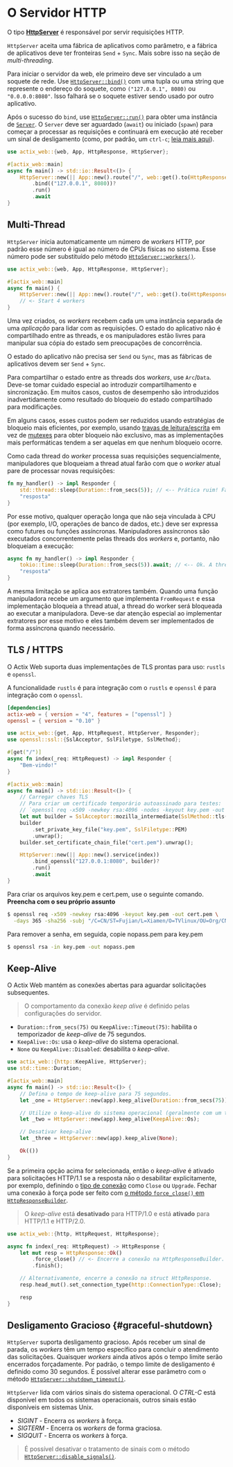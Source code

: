 # O Servidor HTTP

O tipo [**HttpServer**][httpserverstruct] é responsável por servir requisições HTTP.

`HttpServer` aceita uma fábrica de aplicativos como parâmetro, e a fábrica de aplicativos deve ter fronteiras `Send` + `Sync`. Mais sobre isso na seção de _multi-threading_.

Para iniciar o servidor da web, ele primeiro deve ser vinculado a um soquete de rede. Use [`HttpServer::bind()`][bindmethod] com uma tupla ou uma string que represente o endereço do soquete, como `("127.0.0.1", 8080)` ou `"0.0.0.0:8080"`. Isso falhará se o soquete estiver sendo usado por outro aplicativo.

Após o sucesso do `bind`, use [`HttpServer::run()`][httpserver_run] para obter uma instância de [`Server`][server]. O `Server` deve ser aguardado (`await`) ou iniciado (`spawn`) para começar a processar as requisições e continuará em execução até receber um sinal de desligamento (como, por padrão, um `ctrl-c`; [leia mais aqui](#graceful-shutdown)).

```rust
use actix_web::{web, App, HttpResponse, HttpServer};

#[actix_web::main]
async fn main() -> std::io::Result<()> {
    HttpServer::new(|| App::new().route("/", web::get().to(HttpResponse::Ok)))
        .bind(("127.0.0.1", 8080))?
        .run()
        .await
}
```

## Multi-Thread

`HttpServer` inicia automaticamente um número de _workers_ HTTP, por padrão esse número é igual ao número de CPUs físicas no sistema. Esse número pode ser substituído pelo método [`HttpServer::workers()`][workers].

```rust
use actix_web::{web, App, HttpResponse, HttpServer};

#[actix_web::main]
async fn main() {
    HttpServer::new(|| App::new().route("/", web::get().to(HttpResponse::Ok))).workers(4);
    // <- Start 4 workers
}
```

Uma vez criados, os _workers_ recebem cada um uma instância separada de uma _aplicação_ para lidar com as requisições. O estado do aplicativo não é compartilhado entre as threads, e os manipuladores estão livres para manipular sua cópia do estado sem preocupações de concorrência.

O estado do aplicativo não precisa ser `Send` ou `Sync`, mas as fábricas de aplicativos devem ser `Send` + `Sync`.

Para compartilhar o estado entre as threads dos _workers_, use `Arc`/`Data`. Deve-se tomar cuidado especial ao introduzir compartilhamento e sincronização. Em muitos casos, custos de desempenho são introduzidos inadvertidamente como resultado do bloqueio do estado compartilhado para modificações.

Em alguns casos, esses custos podem ser reduzidos usando estratégias de bloqueio mais eficientes, por exemplo, usando [travas de leitura/escrita](https://doc.rust-lang.org/std/sync/struct.RwLock.html) em vez de [mutexes](https://doc.rust-lang.org/std/sync/struct.Mutex.html) para obter bloqueio não exclusivo, mas as implementações mais performáticas tendem a ser aquelas em que nenhum bloqueio ocorre.

Como cada thread do _worker_ processa suas requisições sequencialmente, manipuladores que bloqueiam a thread atual farão com que o _worker_ atual pare de processar novas requisições:

```rust
fn my_handler() -> impl Responder {
    std::thread::sleep(Duration::from_secs(5)); // <-- Prática ruim! Fará com que a thread do worker atual fique parada!
    "resposta"
}
```

Por esse motivo, qualquer operação longa que não seja vinculada à CPU (por exemplo, I/O, operações de banco de dados, etc.) deve ser expressa como futures ou funções assíncronas. Manipuladores assíncronos são executados concorrentemente pelas threads dos _workers_ e, portanto, não bloqueiam a execução:

```rust
async fn my_handler() -> impl Responder {
    tokio::time::sleep(Duration::from_secs(5)).await; // <-- Ok. A thread do worker tratará outras requisições aqui
    "resposta"
}
```

A mesma limitação se aplica aos extratores também. Quando uma função manipuladora recebe um argumento que implementa `FromRequest` e essa implementação bloqueia a thread atual, a thread do worker será bloqueada ao executar a manipuladora. Deve-se dar atenção especial ao implementar extratores por esse motivo e eles também devem ser implementados de forma assíncrona quando necessário.

## TLS / HTTPS

O Actix Web suporta duas implementações de TLS prontas para uso: `rustls` e `openssl`.

A funcionalidade `rustls` é para integração com o `rustls` e `openssl` é para integração com o `openssl`.

```toml
[dependencies]
actix-web = { version = "4", features = ["openssl"] }
openssl = { version = "0.10" }
```

```rust
use actix_web::{get, App, HttpRequest, HttpServer, Responder};
use openssl::ssl::{SslAcceptor, SslFiletype, SslMethod};

#[get("/")]
async fn index(_req: HttpRequest) -> impl Responder {
    "Bem-vindo!"
}

#[actix_web::main]
async fn main() -> std::io::Result<()> {
    // Carregar chaves TLS
    // Para criar um certificado temporário autoassinado para testes:
    // `openssl req -x509 -newkey rsa:4096 -nodes -keyout key.pem -out cert.pem -days 365 -subj '/CN=localhost'`   
    let mut builder = SslAcceptor::mozilla_intermediate(SslMethod::tls()).unwrap();
    builder
        .set_private_key_file("key.pem", SslFiletype::PEM)
        .unwrap();
    builder.set_certificate_chain_file("cert.pem").unwrap();

    HttpServer::new(|| App::new().service(index))
        .bind_openssl("127.0.0.1:8080", builder)?
        .run()
        .await
}
```
Para criar os arquivos key.pem e cert.pem, use o seguinte comando. **Preencha com o seu próprio assunto**

```bash
$ openssl req -x509 -newkey rsa:4096 -keyout key.pem -out cert.pem \
  -days 365 -sha256 -subj "/C=CN/ST=Fujian/L=Xiamen/O=TVlinux/OU=Org/CN=muro.lxd"
```

Para remover a senha, em seguida, copie nopass.pem para key.pem

```bash
$ openssl rsa -in key.pem -out nopass.pem
```

## Keep-Alive

O Actix Web mantém as conexões abertas para aguardar solicitações subsequentes.

> O comportamento da conexão _keep alive_ é definido pelas configurações do servidor.

- `Duration::from_secs(75)` ou `KeepAlive::Timeout(75)`: habilita o temporizador de _keep-alive_ de 75 segundos.
- `KeepAlive::Os`: usa o _keep-alive_ do sistema operacional.
- `None` ou `KeepAlive::Disabled`: desabilita o _keep-alive_.

```rust
use actix_web::{http::KeepAlive, HttpServer};
use std::time::Duration;

#[actix_web::main]
async fn main() -> std::io::Result<()> {
    // Defina o tempo de keep-alive para 75 segundos.
    let _one = HttpServer::new(app).keep_alive(Duration::from_secs(75));

    // Utilize o keep-alive do sistema operacional (geralmente com um tempo bastante longo).
    let _two = HttpServer::new(app).keep_alive(KeepAlive::Os);

    // Desativar keep-alive
    let _three = HttpServer::new(app).keep_alive(None);

    Ok(())
}
```

Se a primeira opção acima for selecionada, então o _keep-alive_ é ativado para solicitações HTTP/1.1 se a resposta não o desabilitar explicitamente, por exemplo, definindo o [tipo de conexão][httpconnectiontype] como `Close` ou `Upgrade`. Fechar uma conexão à força pode ser feito com [o método `force_close()` em `HttpResponseBuilder`](https://docs.rs/actix-web/4/actix_web/struct.HttpResponseBuilder.html#method.force_close).

> O _keep-alive_ está **desativado** para HTTP/1.0 e está **ativado** para HTTP/1.1 e HTTP/2.0.

```rust
use actix_web::{http, HttpRequest, HttpResponse};

async fn index(_req: HttpRequest) -> HttpResponse {
    let mut resp = HttpResponse::Ok()
        .force_close() // <- Encerre a conexão na HttpResponseBuilder.
        .finish();

    // Alternativamente, encerre a conexão na struct HttpResponse.
    resp.head_mut().set_connection_type(http::ConnectionType::Close);

    resp
}
```

## Desligamento Gracioso {#graceful-shutdown}

`HttpServer` suporta desligamento gracioso. Após receber um sinal de parada, os _workers_ têm um tempo específico para concluir o atendimento das solicitações. Quaisquer _workers_ ainda ativos após o tempo limite serão encerrados forçadamente. Por padrão, o tempo limite de desligamento é definido como 30 segundos. É possível alterar esse parâmetro com o método [`HttpServer::shutdown_timeout()`][shutdowntimeout].

`HttpServer` lida com vários sinais do sistema operacional. O _CTRL-C_ está disponível em todos os sistemas operacionais, outros sinais estão disponíveis em sistemas Unix.

- _SIGINT_ - Encerra os _workers_ à força.
- _SIGTERM_ - Encerra os _workers_ de forma graciosa.
- _SIGQUIT_ - Encerra os _workers_ à força.

> É possível desativar o tratamento de sinais com o método [`HttpServer::disable_signals()`][disablesignals].

[server]: https://docs.rs/actix-web/4/actix_web/dev/struct.Server.html
[httpserverstruct]: https://docs.rs/actix-web/4/actix_web/struct.HttpServer.html
[bindmethod]: https://docs.rs/actix-web/4/actix_web/struct.HttpServer.html#method.bind
[httpserver_run]: https://docs.rs/actix-web/4/actix_web/struct.HttpServer.html#method.run
[bindopensslmethod]: https://docs.rs/actix-web/4/actix_web/struct.HttpServer.html#method.bind_openssl
[bindrusttls]: https://docs.rs/actix-web/4/actix_web/struct.HttpServer.html#method.bind_rustls
[workers]: https://docs.rs/actix-web/4/actix_web/struct.HttpServer.html#method.workers
[tlsalpn]: https://tools.ietf.org/html/rfc7301
[exampleopenssl]: https://github.com/actix/examples/tree/master/security/openssl
[shutdowntimeout]: https://docs.rs/actix-web/4/actix_web/struct.HttpServer.html#method.shutdown_timeout
[disablesignals]: https://docs.rs/actix-web/4/actix_web/struct.HttpServer.html#method.disable_signals
[httpconnectiontype]: https://docs.rs/actix-web/4/actix_web/http/enum.ConnectionType.html